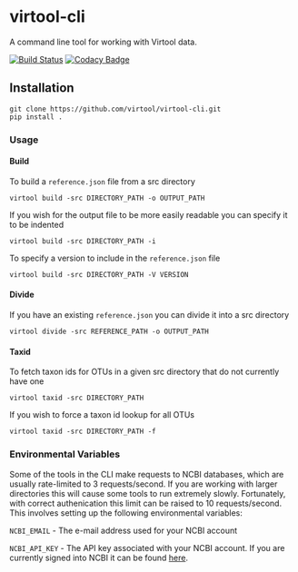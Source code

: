 # virtool-cli

A command line tool for working with Virtool data.

[![Build Status](https://cloud.drone.io/api/badges/virtool/virtool-cli/status.svg)](https://cloud.drone.io/virtool/virtool-cli)
[![Codacy Badge](https://app.codacy.com/project/badge/Grade/f4d6416f3d434c62af89c2ba94f8343a)](https://www.codacy.com/gh/virtool/virtool-cli/dashboard?utm_source=github.com&amp;utm_medium=referral&amp;utm_content=virtool/virtool-cli&amp;utm_campaign=Badge_Grade)

## Installation

```
git clone https://github.com/virtool/virtool-cli.git
pip install .
```

### Usage
#### Build
To build a `reference.json` file from a src directory

```
virtool build -src DIRECTORY_PATH -o OUTPUT_PATH
```

If you wish for the output file to be more easily readable you can specify it to be indented

```
virtool build -src DIRECTORY_PATH -i
```

To specify a version to include in the `reference.json` file

```
virtool build -src DIRECTORY_PATH -V VERSION
```


#### Divide
If you have an existing `reference.json` you can divide it into a src directory

```
virtool divide -src REFERENCE_PATH -o OUTPUT_PATH
```

#### Taxid
To fetch taxon ids for OTUs in a given src directory that do not currently have one

```
virtool taxid -src DIRECTORY_PATH
```

If you wish to force a taxon id lookup for all OTUs

```
virtool taxid -src DIRECTORY_PATH -f
```

### Environmental Variables
Some of the tools in the CLI make requests to NCBI databases, which are usually
rate-limited to 3 requests/second. If you are working with larger directories this will cause some tools
to run extremely slowly. Fortunately, with correct authenication this limit can be raised to
10 requests/second. This involves setting up the following environmental variables:

`NCBI_EMAIL` - The e-mail address used for your NCBI account

`NCBI_API_KEY` - The API key associated with your NCBI account. If you are currently signed into NCBI it can be found [here](https://www.ncbi.nlm.nih.gov/account/settings/).


